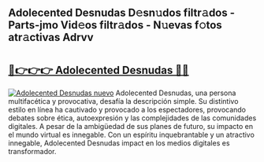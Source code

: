 ## Adolecented Desnudas D𝚎sn𝚞dos filtr𝚊dos - Parts-jmo Vid𝚎os filtr𝚊dos - N𝚞evas f𝚘tos atr𝚊ctivas Adrvv

# <h2><a href="http://mb3kxn.tromn.icu/?c=Adolecented+Desnudas">🔗👉👉👉 Adolecented Desnudas 🔗🔗</a></h2>

[![Adolecented Desnudas nuevo](https://i.imgur.com/pEAQMta.gif)](http://mb3kxn.tromn.icu/?c=Adolecented+Desnudas)
Adolecented Desnudas, una persona multifacética y provocativa, desafía la descripción simple. Su distintivo estilo en línea ha cautivado y provocado a los espectadores, provocando debates sobre ética, autoexpresión y las complejidades de las comunidades digitales. A pesar de la ambigüedad de sus planes de futuro, su impacto en el mundo virtual es innegable. Con un espíritu inquebrantable y un atractivo innegable, Adolecented Desnudas impact en los medios digitales es transformador.
